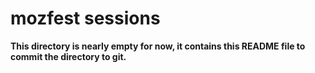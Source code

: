 # mozfest sessions

**This directory is nearly empty for now, it contains this README file to commit the directory to git.**